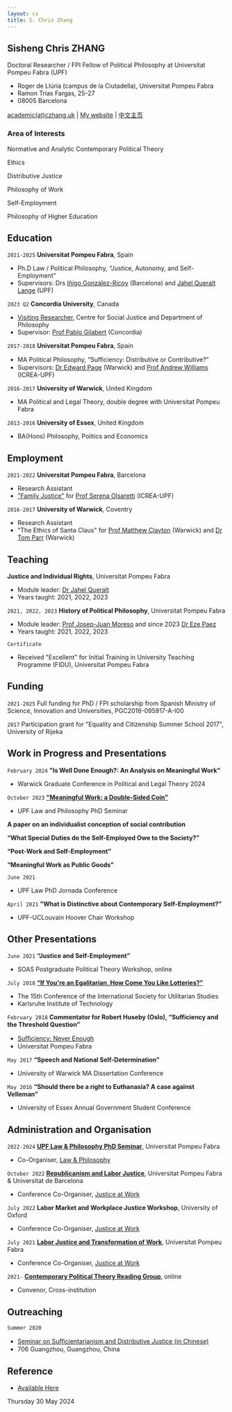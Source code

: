 ```yaml
---
layout: cv
title: S. Chris Zhang 
---
```


## Sisheng Chris ZHANG

Doctoral Researcher / FPI Fellow of Political Philosophy at Universitat Pompeu Fabra (UPF)

- Roger de Llúria (campus de la Ciutadella), Universitat Pompeu Fabra
- Ramon Trias Fargas, 25-27
- 08005 Barcelona

<div id="webaddress">
<a href="mailto:academicATczhang.uk">academic(at)czhang.uk</a>
| <a href="http://czhang.uk">My website</a>
| <a href="http://cn.czhang.uk">中文主页</a> 
</div>


<!--
## Currently

Standing on the shoulders of giants
-->

### Area of Interests 

Normative and Analytic Contemporary Political Theory

Ethics

Distributive Justice

Philosophy of Work

Self-Employment

Philosophy of Higher Education

## Education

`2021-2025`
__Universitat Pompeu Fabra__, Spain

- Ph.D Law / Political Philosophy, “Justice, Autonomy, and Self-Employment”
- Supervisors: Drs [Iñigo González-Ricoy](https://www.igonzalezricoy.com) (Barcelona) and [Jahel Queralt Lange](https://www.upf.edu/web/jahel-queralt) (UPF)

`2023 Q2`
__Concordia University__, Canada

- [Visiting Researcher](https://www.concordia.ca/artsci/research/social-justice-centre/team/fellows.html#2022_23), Centre for Social Justice and Department of Philosophy
- Supervisor: [Prof Pablo Gilabert](https://www.concordia.ca/artsci/philosophy/faculty.html?fpid=pablo-gilabert) (Concordia) 

`2017-2018`
__Universitat Pompeu Fabra__, Spain

- MA Political Philosophy, “Suﬃciency: Distributive or Contributive?”
- Supervisors: [Dr Edward Page](https://warwick.ac.uk/fac/soc/pais/people/page/) (Warwick) and [Prof Andrew Williams](https://www.icrea.cat/Web/ScientificStaff/Andrew-Williams-503) (ICREA-UPF)

`2016-2017`
__University of Warwick__, United Kingdom

- MA Political and Legal Theory, double degree with Universitat Pompeu Fabra

`2013-2016`
__University of Essex__, United Kingdom

- BA(Hons) Philosophy, Politics and Economics



<!--
## Publications

 A list is also available [online](http://scholar.google.co.uk/citations?user=LTOTl0YAAAAJ)

### Journals

`1669`
Newton Sir I, De analysi per æquationes numero terminorum infinitas. 

`1669`
Lectiones opticæ.

etc. etc. etc.

### Patents

`2012`
Infinitesimal calculus for solutions to physics problems, [SMBC](http://www.techdirt.com/articles/20121011/09312820678/if-patents-had-been-around-time-newton.shtml) patent 001

-->

## Employment

`2021-2022`
__Universitat Pompeu Fabra__, Barcelona

- Research Assistant
- ["Family Justice"](https://www.demographyethicsandpublicpolicy.org/) for [Prof Serena Olsaretti](https://serenaolsaretti.weebly.com) (ICREA-UPF)

`2016-2017`
__University of Warwick__, Coventry

- Research Assistant
- "The Ethics of Santa Claus" for [Prof Matthew Clayton](https://warwick.ac.uk/fac/soc/pais/people/clayton/) (Warwick) and [Dr Tom Parr](https://warwick.ac.uk/fac/soc/pais/people/parr/) (Warwick)



## Teaching

__Justice and Individual Rights__, Universitat Pompeu Fabra
- Module leader: [Dr Jahel Queralt](https://www.upf.edu/web/jahel-queralt)
- Years taught: 2021, 2022, 2023

  
`2021, 2022, 2023`
__History of Political Philosophy__, Universitat Pompeu Fabra
- Module leader: [Prof Josep-Juan Moreso](https://www.upf.edu/web/moreso) and since 2023 [Dr Eze Paez](https://ezepaez.com)
- Years taught: 2021, 2022, 2023

`Certificate`
- Received "Excellent" for Initial Training in University Teaching Programme (FIDU), Universitat Pompeu Fabra

## Funding 

`2021-2025`
Full funding for PhD / FPI scholarship from Spanish Ministry of Science, Innovation and Universities, PGC2018-095917-A-I00

`2017` 
Participation grant for "Equality and Citizenship Summer School 2017", University of Rijeka 

<!--
## Member of

[__Justice at Work__](https://www.upf.edu/web/justwork), Universitat Pompeu Fabra
-->




## Work in Progress and Presentations

`February 2024`
__"Is Well Done Enough?: An Analysis on Meaningful Work"__
- Warwick Graduate Conference in Political and Legal Theory 2024

`October 2023`
__[“Meaningful Work: a Double-Sided Coin”](https://www.upf.edu/web/dret/inici/-/asset_publisher/lhqR7nbA9YrC/content/seminari-meaningful-work-a-double-sided-coin-19.10.23-/maximized)__
- UPF Law and Philosophy PhD Seminar 


__A paper on an individualist conception of social contribution__

__“What Special Duties do the Self-Employed Owe to the Society?”__

__“Post-Work and Self-Employment”__

__“Meaningful Work as Public Goods”__

`June 2021`
- UPF Law PhD Jornada Conference

`April 2021`
__"What is Distinctive about Contemporary Self-Employment?”__
- UPF-UCLouvain Hoover Chair Workshop



## Other Presentations


`June 2021`
__“Justice and Self-Employment”__
- SOAS Postgraduate Political Theory Workshop, online

`July 2018`
__[“If You're an Egalitarian, How Come You Like Lotteries?”](https://www.isus2018.de/menu/programme/talks-abstracts/)__
- The 15th Conference of the International Society for Utilitarian Studies
- Karlsruhe Institute of Technology


`February 2018`
__Commentator for Robert Huseby (Oslo), “Sufficiency and the Threshold Question”__
- [Suﬃciency: Never Enough](https://www.upf.edu/web/dret/inici/-/asset_publisher/UzFOsEsEfEfx/content/id/146449794/maximized#.YgA19i8w1B1)
- Universitat Pompeu Fabra

`May 2017`
__“Speech and National Self-Determination”__
- University of Warwick MA Dissertation Conference

`May 2016`
__“Should there be a right to Euthanasia? A case against Velleman”__
- University of Essex Annual Government Student Conference


## Administration and Organisation

`2022-2024`
__[UPF Law & Philosophy PhD Seminar](https://www.upf.edu/web/lphi/phd-seminars#.Y1K7GC8RpB0)__, Universitat Pompeu Fabra
- Co-Organiser, [Law & Philosophy](https://www.upf.edu/web/lphi)

`October 2022`
__[Republicanism and Labor Justice](https://sites.google.com/view/republicanism-labor-justice)__, Universitat Pompeu Fabra & Universitat de Barcelona
- Conference Co-Organiser, [Justice at Work](https://www.upf.edu/web/justwork)

`July 2022`
__Labor Market and Workplace Justice Workshop__, University of Oxford
- Conference Co-Organiser, [Justice at Work](https://www.upf.edu/web/justwork)

`July 2021`
__[Labor Justice and Transformation of Work](http://transformationofwork.weebly.com)__, Universitat Pompeu Fabra
- Conference Co-Organiser, [Justice at Work](https://www.upf.edu/web/justwork)

`2021-`
[__Contemporary Political Theory Reading Group__](http://cpt.czhang.uk), online
- Convenor, Cross-institution


## Outreaching
`Summer 2020`
- [Seminar on Suﬃcientarianism and Distributive Justice (in Chinese)](https://mp.weixin.qq.com/s/5xxvQSQIhDXUpSA72_xzdA)
- 706 Guangzhou, Guangzhou, China

## Reference

- [Available Here](https://ref.czhang.uk)

Thursday 30 May 2024
